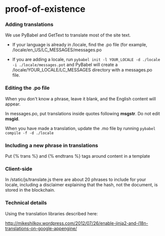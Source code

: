 proof-of-existence
==================


<h3>Adding translations</h3>

We use PyBabel and GetText to translate most of the site text.

* If your language is already in /locale, find the .po file (for example, /locale/en_US/LC\_MESSAGES/messages.po

* If you are adding a locale, run ```pybabel init -l YOUR_LOCALE -d ./locale -i ./locale/messages.pot``` and PyBabel will create a /locale/YOUR_LOCALE/LC\_MESSAGES directory with a messages.po file.

<h3>Editing the .po file</h3>

When you don't know a phrase, leave it blank, and the English content will appear.

In messages.po, put translations inside quotes following **msgstr**. Do not edit **msgid**.

When you have made a translation, update the .mo file by running ```pybabel compile -f -d ./locale```

<h3>Including a new phrase in translations</h3>

Put {% trans %} and {% endtrans %} tags around content in a template

<h3>Client-side</h3>

In /static/js/translate.js there are about 20 phrases to include for your locale, including
a disclaimer explaining that the hash, not the document, is stored in the blockchain.

<h3>Technical details</h3>

Using the translation libraries described here:

http://mikeshilkov.wordpress.com/2012/07/26/enable-jinja2-and-i18n-translations-on-google-appengine/
